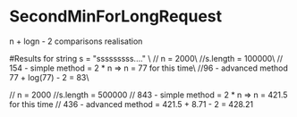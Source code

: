 # SecondMinForLongRequest
n + logn - 2 comparisons realisation 

#Results for string s = "sssssssss...." \\
// n = 2000\\
//s.length = 100000\\
// 154 - simple method = 2 * n => n = 77 for this time\\
//96 - advanced method  77 + log(77) - 2 = 83\\


// n = 2000
//s.length = 500000
// 843 - simple method = 2 * n => n = 421.5 for this time
// 436 - advanced method = 421.5 + 8.71 - 2 = 428.21
